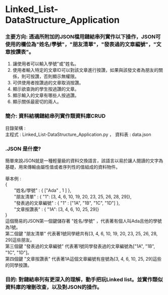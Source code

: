 # Linked_List-DataStructure_Application
### 主要方向: 透過所附加的JSON檔用鏈結串列實作以下操作，JSON可使用的欄位為"姓名/學號"，"朋友清單"，"發表過的文章編號"，"文章按讚表"。
1. 讓使用者可以輸入學號"或"姓名。<br>
2. 使用者輸入特定的文章ID可以對該文章進行按讚，如果與該發文者為朋友的關係，則可按讚，否則顯示無權限。<br>
3. 可供使用者按讚過的文章取消按讚。<br>
4. 顯示欲查詢的學生按過讚的文章。<br>
5. 顯示輸入的文章有哪些人按過讚。<br>
6. 顯示關係最密切的兩人。<br>
### 簡介: 資料結構鏈結串列實作類資料庫CRUD
目錄架構 : <br>
主程式 : Linked_List-DataStructure_Application.py ， 資料表 : data.json
### .JSON 是什麼?<br>
簡單來說JSON就是一種輕量級的資料交換語言，該語言以易於讓人閱讀的文字為基礎，用來傳輸由屬性值或者序列性的值組成的資料物件。<br><br>
舉本例 : <br>
{<br>
&emsp;&emsp;"姓名/學號" : { ["Ada" , 1 ] },<br>
&emsp;&emsp;"朋友清單" : { "1": [3, 4, 6, 10, 19, 20, 23, 25, 26, 28, 29]},<br>
&emsp;&emsp;"發表過的文章編號" : { "1" : ["1A", "1B", "1C", "1D"] },<br>
&emsp;&emsp;"文章按讚表" : { "1A": [3, 4, 6, 10, 25, 29]}<br>
}<br>
這個簡易的JSON第一個鍵儲存著 "姓名/學號" ，代表著有個人叫Ada且他的學號為1號。<br>
第二個鍵 "朋友清單" 代表著1號同學總共有[3, 4, 6, 10, 19, 20, 23, 25, 26, 28, 29]這些朋友。<br>
第三個鍵 "發表過的文章編號" 代表著1號同學發表過的文章編號為["1A", "1B", "1C", "1D"]。<br>
第四個鍵 "文章按讚表" 代表著1A這個文章編號有座號為[3, 4, 6, 10, 25, 29]這些的同學按讚。<br>
### 目的: 對鏈結串列有更深入的理解，動手把玩Linked list。並實作類似資料庫的增刪改查，以及對JSON的操作。
